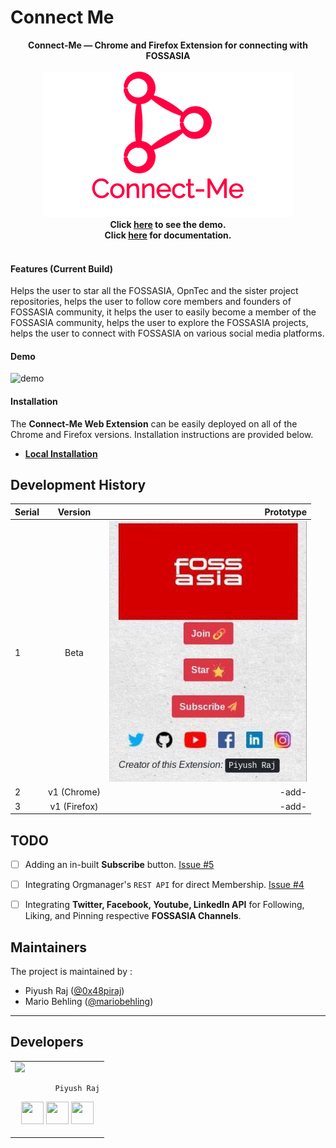 # Connect Me

<p align="center">
<b>Connect-Me &mdash; Chrome and Firefox Extension for connecting with FOSSASIA</b><br><br>
    <img alt="Connect-Me Logo" src="/assets/Connect-Me.png"><br>
<b>Click <a href="#Demo">here</a> to see the demo.<br>
  Click <a href="https://github.com/fossasia/Connect-Me/wiki">here</a> for documentation.<br><br></b>
</p>

#### Features (Current Build)

Helps the user to star all the FOSSASIA, OpnTec and the sister project repositories, helps the user to follow core members and founders of FOSSASIA community, it helps the user to easily become a member of the FOSSASIA community, helps the user to explore the FOSSASIA projects, helps the user to connect with FOSSASIA on various social media platforms.

#### Demo

![demo](/assets/StarFOSSv1_demo.gif)

#### Installation

The **Connect-Me Web Extension** can be easily deployed on all of the Chrome and Firefox versions. Installation instructions are provided below.

* **[Local Installation](/Releases/Installation.md)**

## Development History

| Serial | Version       | Prototype  |
| ------ |:-------------:| ----------:|
| 1      | Beta          | ![](/assets/starfoss-beta.jpg) |
| 2      | v1 (Chrome)   |   -add-                        |
| 3      | v1 (Firefox)  |   -add-                        |

## TODO

- [ ] Adding an in-built **Subscribe** button. [Issue #5](https://github.com/fossasia/Connect-Me/issues/5)
- [ ] Integrating Orgmanager's `REST API` for direct Membership. [Issue #4](https://github.com/fossasia/Connect-Me/issues/4)
- [ ] Integrating **Twitter, Facebook, Youtube, LinkedIn API** for Following, Liking, and Pinning respective **FOSSASIA Channels**.


## Maintainers

The project is maintained by :
- Piyush Raj ([@0x48piraj](https://github.com/0x48piraj))
- Mario Behling ([@mariobehling](http://github.com/mariobehling))

---

## Developers

<table>
<tr>
<td>
     <img src="https://avatars3.githubusercontent.com/u/5800726?s=250&v=4" />

             Piyush Raj

<p align="center">
<a href = "https://github.com/0x48piraj"><img src = "http://www.iconninja.com/files/241/825/211/round-collaboration-social-github-code-circle-network-icon.svg" width="36" height = "36"/></a>
<a href = "https://twitter.com/0x48piraj"><img src = "https://www.shareicon.net/download/2016/07/06/107115_media.svg" width="36" height="36"/></a>
<a href = "https://www.linkedin.com/in/0x48piraj/"><img src = "http://www.iconninja.com/files/863/607/751/network-linkedin-social-connection-circular-circle-media-icon.svg" width="36" height="36"/></a>
</p>
</td>
</tr>
</table>